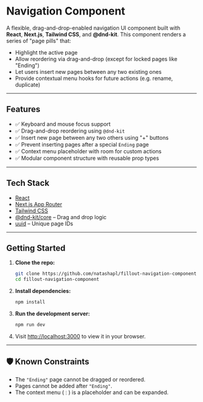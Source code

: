 # Navigation Component

A flexible, drag-and-drop-enabled navigation UI component built with **React**, **Next.js**, **Tailwind CSS**, and **@dnd-kit**. This component renders a series of "page pills" that:

* Highlight the active page
* Allow reordering via drag-and-drop (except for locked pages like "Ending")
* Let users insert new pages between any two existing ones
* Provide contextual menu hooks for future actions (e.g. rename, duplicate)

---

## Features

* ✅ Keyboard and mouse focus support
* ✅ Drag-and-drop reordering using `@dnd-kit`
* ✅ Insert new page between any two others using "+" buttons
* ✅ Prevent inserting pages after a special `Ending` page
* ✅ Context menu placeholder with room for custom actions
* ✅ Modular component structure with reusable prop types

---

## Tech Stack

* [React](https://reactjs.org/)
* [Next.js App Router](https://nextjs.org/docs/app)
* [Tailwind CSS](https://tailwindcss.com/)
* [@dnd-kit/core](https://github.com/clauderic/dnd-kit) – Drag and drop logic
* [uuid](https://www.npmjs.com/package/uuid) – Unique page IDs

---

## Getting Started

1. **Clone the repo:**

   ```bash
   git clone https://github.com/natashapl/fillout-navigation-component.git
   cd fillout-navigation-component
   ```

2. **Install dependencies:**

   ```bash
   npm install
   ```

3. **Run the development server:**

   ```bash
   npm run dev
   ```

4. Visit [http://localhost:3000](http://localhost:3000) to view it in your browser.


---

## 🛡 Known Constraints

* The `"Ending"` page cannot be dragged or reordered.
* Pages cannot be added after `"Ending"`.
* The context menu (`⋮`) is a placeholder and can be expanded.
